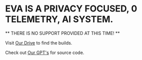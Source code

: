 # EVA IS A PRIVACY FOCUSED, 0 TELEMETRY, AI SYSTEM.

** THERE IS NO SUPPORT PROVIDED AT THIS TIME! **

Visit [Our Drive](https://drive.google.com/drive/folders/1_YJLl1hVmCrTVIno7NeDWZ2p6PG93FaT?usp=sharing) to find the builds.

Check out [Our GPT's](https://github.com/hellzhammer/HooleyGPT_Project) for source code.
